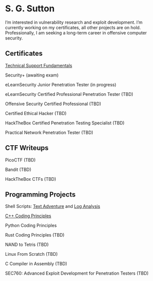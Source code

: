 <h1>S. G. Sutton</h1>
I’m interested in vulnerability research and exploit development. I’m currently working on my certificates, all other projects are on hold. Professionally, I am seeking a long-term career in offensive computer security.
<h2>Certificates</h2>

[Technical Support Fundamentals](https://www.coursera.org/account/accomplishments/certificate/JPGQ3YYJJAWB)

Security+ (awaiting exam)

eLearnSecurity Junior Penetration Tester (in progress)

eLearnSecurity Certified Professional Penetration Tester (TBD)

Offensive Security Certified Professional (TBD)

Certified Ethical Hacker (TBD)

HackTheBox Certified Penetration Testing Specialist (TBD)

Practical Network Penetration Tester (TBD)
<h2>CTF Writeups</h2>

PicoCTF (TBD)

Bandit (TBD)

HackTheBox CTFs (TBD)
<h2>Programming Projects</h2>

Shell Scripts: [Text Adventure](https://github.com/s-sutton/Bash-Text-Adventure) and [Log Analysis](https://github.com/s-sutton/first_shell_script)

[C++ Coding Principles](https://github.com/s-sutton/2020_PROJECTS)

Python Coding Principles

Rust Coding Principles (TBD)

NAND to Tetris (TBD)

Linux From Scratch (TBD)

C Compiler in Assembly (TBD)

SEC760: Advanced Exploit Development for Penetration Testers (TBD)
